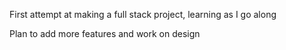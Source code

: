 First attempt at making a full stack project, learning as I go along

Plan to add more features and work on design
